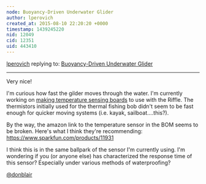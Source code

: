 ```yaml
---
node: Buoyancy-Driven Underwater Glider
author: lperovich
created_at: 2015-08-10 22:20:20 +0000
timestamp: 1439245220
nid: 12049
cid: 12351
uid: 443410
---
```




[lperovich](../profile/lperovich) replying to: [Buoyancy-Driven Underwater Glider](../notes/ajawitz/07-11-2015/buoyancy-driven-underwater-glider)

----
Very nice!

I'm curious how fast the gilder moves through the water.  I'm currently working on [making temperature sensing boards](http://publiclab.org/notes/lperovich/07-07-2015/thermal-fishing-bob-faster-waterproofed-temperature-sensors) to use with the Riffle.  The thermistors initially used for the thermal fishing bob didn't seem to be fast enough for quicker moving systems (i.e. kayak, sailboat....this?).

By the way, the amazon link to the temperature sensor in the BOM seems to be broken.  Here's what I think they're recommending: https://www.sparkfun.com/products/11931

I think this is in the same ballpark of the sensor I'm currently using.  I'm wondering if you (or anyone else) has characterized the response time of this sensor?  Especially under various methods of waterproofing?

[@donblair](/profile/donblair)